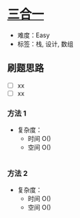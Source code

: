 # [三合一](https://leetcode-cn.com/problems/three-in-one-lcci/)

- 难度：Easy
- 标签：栈, 设计, 数组

## 刷题思路

- [ ] xx
- [ ] xx

### 方法 1

- 复杂度：
    - 时间 O()
    - 空间 O()

``` js

```

### 方法 2

- 复杂度：
    - 时间 O()
    - 空间 O()

``` js

```
